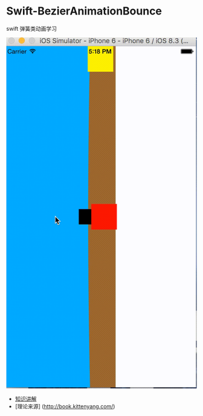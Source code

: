# Swift-BezierAnimationBounce

swift 弹簧类动画学习

![Gif](https://github.com/caiwenshu/Swift-BezierAnimationBounce/blob/master/demo.gif)


- [知识讲解](http://holko.pl/2014/06/26/recreating-skypes-action-sheet-animation/)
- [理论来源] (http://book.kittenyang.com/)

